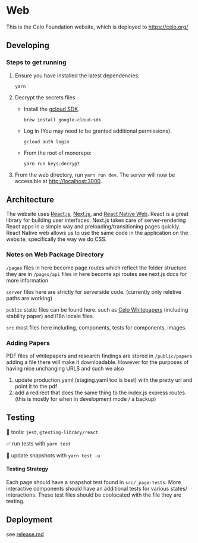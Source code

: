 # Web

This is the Celo Foundation website, which is deployed to https://celo.org/

## Developing

### Steps to get running

1. Ensure you have installed the latest dependencies:

    `yarn`

2. Decrypt the secrets files

   * Install the [gcloud SDK](https://cloud.google.com/sdk/gcloud/).

      `brew install google-cloud-sdk`

   * Log in (You may need to be granted additional permissions).

      `gcloud auth login`

   * From the root of monorepo:

      `yarn run keys:decrypt`

3. From the web directory, run `yarn run dev`.  The server will now be accessible at [http://localhost:3000](http://localhost:3000).

## Architecture

The website uses [React.js](https://reactjs.org/), [Next.js](https://nextjs.org/), and [React Native Web](https://github.com/necolas/react-native-web). React is a great library for building user interfaces. Next.js takes care of server-rendering React apps in a simple way and preloading/transitioning pages quickly. React Native web allows us to use the same code in the application on the website, specifically the way we do CSS.

### Notes on Web Package Directory

`/pages` files in here become page routes which reflect the folder structure they are in
`/pages/api` files in here become api routes see next.js docs for more information

`server` files here are strictly for serverside code. (currently only reletive paths are working)

`public` static files can be found here. such as [Celo Whitepapers](https://github.com/celo-org/celo-monorepo/tree/master/packages/web/public/papers) (including stability paper) and i18n locale files.

`src` most files here including, components, tests for components, images.


### Adding Papers

PDF files of whitepapers and research findings are stored in `/public/papers` adding a file there will make it downloadable. However for the purposes of having nice unchanging URLS and such we also

1. update production.yaml (staging.yaml too is best) with the pretty url and point it to the pdf
2. add a redirect that does the same thing to the index.js express routes. (this is mostly for when in development mode / a backup)

## Testing

🧰 tools: `jest`, `@testing-library/react`

✅ run tests with `yarn test`

📸 update snapshots with `yarn test -u`


#### Testing Strategy

Each page should have a snapshot test found in `src/_page-tests`. More interactive components should have an additional tests for various states/ interactions. These test files should be coolocated with the file they are testing.

## Deployment

see [release.md](release.md)
